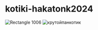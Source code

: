 # kotiki-hakatonk2024

![Rectangle 1006](https://github.com/Lofann/kotiki-hakatonk2024/assets/95301140/996a2e27-8aaf-49cb-989a-6ef3b3fbd18b)
![крутойпанкотик](https://github.com/Lofann/kotiki-hakatonk2024/assets/95301140/2b4c10d7-d47c-4927-b057-f41f93fda7fa)
